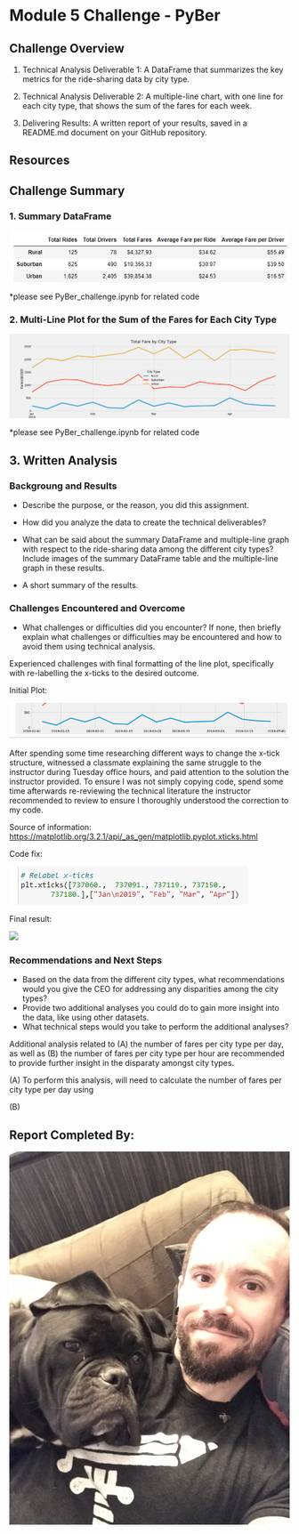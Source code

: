 # Module 5 Challenge - PyBer


## Challenge Overview

1. Technical Analysis Deliverable 1: A DataFrame that summarizes the key metrics for the ride-sharing data by city type.

2. Technical Analysis Deliverable 2: A multiple-line chart, with one line for each city type, that shows the sum of the fares for each week.

3. Delivering Results: A written report of your results, saved in a README.md document on your GitHub repository.

## Resources

## Challenge Summary

### 1. Summary DataFrame

![](images/Tech_Analysis_1_Summary_DataFrame.PNG)

*please see PyBer_challenge.ipynb for related code

### 2. Multi-Line Plot for the Sum of the Fares for Each City Type

![](images/Tech_Analysis_2_Multi-Line_Plot.PNG) 

*please see PyBer_challenge.ipynb for related code

## 3. Written Analysis

### Backgroung and Results

- Describe the purpose, or the reason, you did this assignment.

- How did you analyze the data to create the technical deliverables?

- What can be said about the summary DataFrame and multiple-line graph with respect to the ride-sharing data among the different city types? Include images of the summary DataFrame table and the multiple-line graph in these results.

- A short summary of the results.

### Challenges Encountered and Overcome

- What challenges or difficulties did you encounter? If none, then briefly explain what challenges or difficulties may be encountered and how to avoid them using technical analysis.

Experienced challenges with final formatting of the line plot, specifically with re-labelling the x-ticks to the desired outcome. 

Initial Plot:

![](images/tech_challenge_pre.PNG)

After spending some time researching different ways to change the x-tick structure, witnessed a classmate explaining the same struggle to the instructor during Tuesday office hours, and paid attention to the solution the instructor provided. To ensure I was not simply copying code, spend some time afterwards re-reviewing the technical literature the instructor recommended to review to ensure I thoroughly understood the correction to my code. 

Source of information: https://matplotlib.org/3.2.1/api/_as_gen/matplotlib.pyplot.xticks.html

Code fix:

![](images/tech_challenge_code_fix.PNG)

Final result:

![](images/tech_challenge_code_post.PNG)

### Recommendations and Next Steps

- Based on the data from the different city types, what recommendations would you give the CEO for addressing any disparities among the city types?
- Provide two additional analyses you could do to gain more insight into the data, like using other datasets.
- What technical steps would you take to perform the additional analyses?


Additional analysis related to (A) the number of fares per city type per day, as well as (B) the number of fares per city type per hour are recommended to provide further insight in the disparaty amongst city types.

(A) To perform this analysis, will need to calculate the number of fares per city type per day using 

(B) 
## Report Completed By:
![](images/salvador_and_I.jpg)
